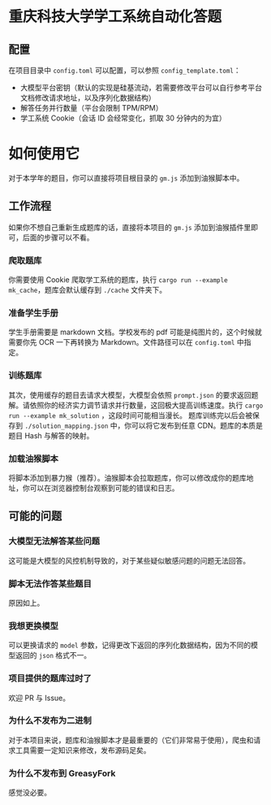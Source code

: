 # 重庆科技大学学工系统自动化答题

## 配置

在项目目录中 `config.toml` 可以配置，可以参照 `config_template.toml`：
- 大模型平台密钥（默认的实现是硅基流动，若需要修改平台可以自行参考平台文档修改请求地址，以及序列化数据结构）
- 解答任务并行数量（平台会限制 TPM/RPM）
- 学工系统 Cookie（会话 ID 会经常变化，抓取 30 分钟内的为宜）

# 如何使用它

对于本学年的题目，你可以直接将项目根目录的 `gm.js` 添加到油猴脚本中。

## 工作流程

如果你不想自己重新生成题库的话，直接将本项目的 `gm.js` 添加到油猴插件里即可，后面的步骤可以不看。

### 爬取题库

你需要使用 Cookie 爬取学工系统的题库，执行 `cargo run --example mk_cache`，题库会默认缓存到 `./cache` 文件夹下。

### 准备学生手册

学生手册需要是 markdown 文档。学校发布的 pdf 可能是纯图片的，这个时候就需要你先 OCR 一下再转换为 Markdown。文件路径可以在 `config.toml` 中指定。

### 训练题库

其次，使用缓存的题目去请求大模型，大模型会依照 `prompt.json` 的要求返回题解。请依照你的经济实力调节请求并行数量，这回极大提高训练速度。执行 `cargo run --example mk_solution` ，这段时间可能相当漫长。
题库训练完以后会被保存到 `./solution_mapping.json` 中，你可以将它发布到任意 CDN。题库的本质是题目 Hash 与解答的映射。

### 加载油猴脚本

将脚本添加到暴力猴（推荐）。油猴脚本会拉取题库，你可以修改成你的题库地址，你可以在浏览器控制台观察到可能的错误和日志。

## 可能的问题

### 大模型无法解答某些问题

这可能是大模型的风控机制导致的，对于某些疑似敏感问题的问题无法回答。

### 脚本无法作答某些题目

原因如上。

### 我想更换模型

可以更换请求的 `model`  参数，记得更改下返回的序列化数据结构，因为不同的模型返回的 `json` 格式不一。

### 项目提供的题库过时了

欢迎 PR 与 Issue。

### 为什么不发布为二进制

对于本项目来说，题库和油猴脚本才是最重要的（它们非常易于使用），爬虫和请求工具需要一定知识来修改，发布源码足矣。

### 为什么不发布到 GreasyFork
感觉没必要。
